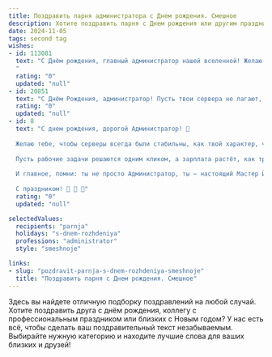 ```yaml
---
title: Поздравить парня администратора c Днем рождения. Смешное
description: Хотите поздравить парня c Днем рождения или другим праздником? Наш ИИ создаст незабываемое поздравление, а вы обязательно выделитесь среди других.  
date: 2024-11-05
tags: second tag
wishes:
- id: 113081
  text: "С Днём рождения, главный администратор нашей вселенной! Желаю тебе, чтобы твой день был настолько продуктивным, что ты успел бы всё: от решения глобальных проблем человечества до поиска идеальных носков. Ну а если серьёзно,  пусть в твоей жизни будет поменьше багов, побольше радости и  куча классных моментов, достойных отдельного поста в твоём личном инстаграме!
  "
  rating: "0"
  updated: "null"
- id: 20851
  text: "С Днём Рождения, администратор! Пусть твои сервера не лагают, а базы данных всегда в порядке. Пусть твои команды всегда в строю, а твои решения – безупречны, как твоя графика на мониторе. Пусть ты всегда находишь выход из самых сложных ситуаций, словно мастер на все руки, только в цифровом мире! Смех и радость пусть будут твоими постоянными спутниками, а в этот день рождения – пусть ты станешь главным администратором своей жизни! Удачи и успехов во всём!"
  rating: "0"
  updated: "null"
- id: 8
  text: "С днем рождения, дорогой Администратор! 🥳
  
  Желаю тебе, чтобы серверы всегда были стабильны, как твой характер, чтобы базы данных не глючили, как твоя память, и чтобы клиенты были лояльны, как твой любимый кот. 🐱
  
  Пусть рабочие задачи решаются одним кликом, а зарплата растёт, как трафик в час пик. 📈
  
  И главное, помни: ты не просто Администратор, ты — настоящий Мастер Йода цифрового мира! 🧙‍♂️
  
  С праздником! 🎉 🥂 🎂"
  rating: "0"
  updated: "null"

selectedValues:
  recipients: "parnja"
  holidays: "s-dnem-rozhdeniya"
  professions: "administrator"
  style: "smeshnoje"

links:
- slug: "pozdravit-parnja-s-dnem-rozhdeniya-smeshnoje"
  title: "Поздравить парня c Днем рождения. Смешное"
---
```


Здесь вы найдете отличную подборку поздравлений на любой случай.
Хотите поздравить друга с днём рождения, коллегу с профессиональным праздником или близких с Новым годом? У нас есть всё, чтобы сделать ваш поздравительный текст незабываемым. Выбирайте нужную категорию и находите лучшие слова для ваших близких и друзей!
